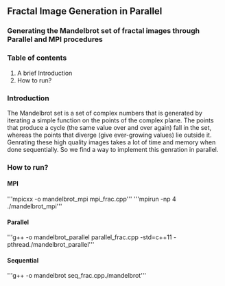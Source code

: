 ## Fractal Image Generation in Parallel
### Generating the Mandelbrot set of fractal images through Parallel and MPI procedures



### Table of contents
1. A brief Introduction
2. How to run?

### Introduction
The Mandelbrot set is a set of complex numbers that is generated by iterating a simple function on the points of the complex plane. The points that produce a cycle (the same value over and over again) fall in the set, whereas the points that diverge (give ever-growing values) lie outside it. Genrating these high quality images takes a lot of time and memory when done sequentially. So we find a way to implement this genration in parallel.

### How to run?
#### MPI
'''mpicxx -o mandelbrot_mpi mpi_frac.cpp'''
'''mpirun -np 4 ./mandelbrot_mpi'''

#### Parallel
'''g++ -o mandelbrot_parallel parallel_frac.cpp -std=c++11 -pthread./mandelbrot_parallel'''

#### Sequential
'''g++ -o mandelbrot seq_frac.cpp./mandelbrot'''
